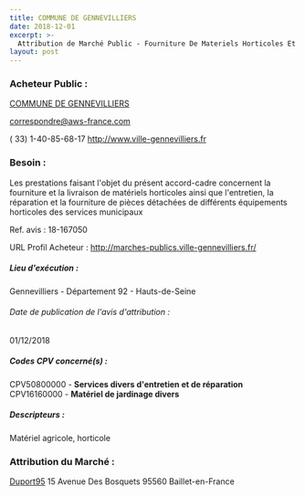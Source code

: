 ```yaml
---
title: COMMUNE DE GENNEVILLIERS
date: 2018-12-01
excerpt: >-
  Attribution de Marché Public - Fourniture De Materiels Horticoles Et Prestations D'Entretien Pour La Ville De Gennevilliers
layout: post
---
```


### Acheteur Public : 
<a href="/acheteur-136/siren-219200367"> COMMUNE DE GENNEVILLIERS</a><br/>



correspondre@aws-france.com

( 33) 1-40-85-68-17
http://www.ville-gennevilliers.fr
### Besoin :

Les prestations faisant l'objet du présent accord-cadre concernent la fourniture et la livraison de matériels horticoles ainsi que l'entretien, la réparation et la fourniture de pièces détachées de différents équipements horticoles des services municipaux

Ref. avis : 18-167050

URL Profil Acheteur : http://marches-publics.ville-gennevilliers.fr/

##### Lieu d'exécution :

Gennevilliers - Département 92 - Hauts-de-Seine

###### Date de publication de l'avis d'attribution : 
01/12/2018

##### Codes CPV concerné(s) :
CPV50800000 - **Services divers d'entretien et de réparation** <br/>
CPV16160000 - **Matériel de jardinage divers** <br/>

##### Descripteurs :
Matériel agricole, horticole <br/>

### Attribution du Marché :
<a href="/entreprise-552/siren-384416954"> Duport95</a>    15 Avenue Des Bosquets 95560 Baillet-en-France <br/>
